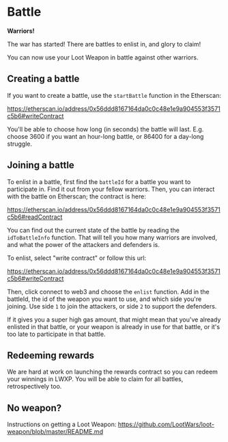 # Battle

**Warriors!**

The war has started! There are battles to enlist in, and glory to claim!

You can now use your Loot Weapon in battle against other warriors.

## Creating a battle

If you want to create a battle, use the `startBattle` function in the Etherscan:

https://etherscan.io/address/0x56ddd8167164da0c0c48e1e9a904553f3571c5b6#writeContract

You'll be able to choose how long (in seconds) the battle will last. E.g. choose 3600 if
you want an hour-long battle, or 86400 for a day-long struggle.

## Joining a battle

To enlist in a battle, first find the `battleId` for a battle you want to
participate in. Find it out from your fellow warriors. Then, you can interact
with the battle on Etherscan; the contract is here:

https://etherscan.io/address/0x56ddd8167164da0c0c48e1e9a904553f3571c5b6#readContract

You can find out the current state of the battle by reading the
`idToBattleInfo` function. That will tell you how many warriors are involved,
and what the power of the attackers and defenders is.

To enlist, select "write contract" or follow this url:

https://etherscan.io/address/0x56ddd8167164da0c0c48e1e9a904553f3571c5b6#writeContract

Then, click connect to web3 and choose the `enlist` function. Add in the
battleId, the id of the weapon you want to use, and which side you're joining.
Use side `1` to join the attackers, or side `2` to support the defenders.

If it gives you a super high gas amount, that might mean that you've already
enlisted in that battle, or your weapon is already in use for that battle, or
it's too late to participate in that battle.

## Redeeming rewards

We are hard at work on launching the rewards contract so you can redeem your
winnings in LWXP. You will be able to claim for all battles, retrospectively
too.

## No weapon?

Instructions on getting a Loot Weapon: https://github.com/LootWars/loot-weapon/blob/master/README.md
